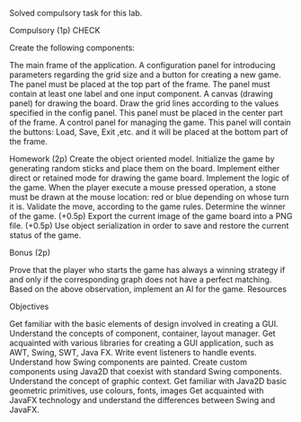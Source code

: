 Solved compulsory task for this lab.


Compulsory (1p) CHECK

Create the following components:

The main frame of the application.
A configuration panel for introducing parameters regarding the grid size and a button for creating a new game. The panel must be placed at the top part of the frame. The panel must contain at least one label and one input component.
A canvas (drawing panel) for drawing the board. Draw the grid lines according to the values specified in the config panel. This panel must be placed in the center part of the frame.
A control panel for managing the game. This panel will contain the buttons: Load, Save, Exit ,etc. and it will be placed at the bottom part of the frame.



Homework (2p)
Create the object oriented model.
Initialize the game by generating random sticks and place them on the board. Implement either direct or retained mode for drawing the game board.
Implement the logic of the game. When the player execute a mouse pressed operation, a stone must be drawn at the mouse location: red or blue depending on whose turn it is. Validate the move, according to the game rules. Determine the winner of the game.
(+0.5p) Export the current image of the game board into a PNG file.
(+0.5p) Use object serialization in order to save and restore the current status of the game.



Bonus (2p)

Prove that the player who starts the game has always a winning strategy if and only if the corresponding graph does not have a perfect matching.
Based on the above observation, implement an AI for the game.
Resources


Objectives

Get familiar with the basic elements of design involved in creating a GUI.
Understand the concepts of component, container, layout manager.
Get acquainted with various libraries for creating a GUI application, such as AWT, Swing, SWT, Java FX.
Write event listeners to handle events.
Understand how Swing components are painted.
Create custom components using Java2D that coexist with standard Swing components.
Understand the concept of graphic context.
Get familiar with Java2D basic geometric primitives, use colours, fonts, images
Get acquainted with JavaFX technology and understand the differences between Swing and JavaFX.